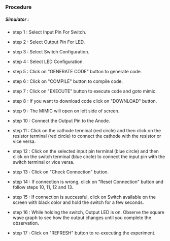 ### Procedure

##### Simulator :
- step 1 : Select Input Pin For Switch.
- step 2 : Select Output Pin For LED.
- step 3 : Select Switch Configuration.
- step 4 : Select LED Configuration.
- step 5 : Click on "GENERATE CODE" button to generate code.
- step 6 : Click on "COMPILE" button to compile code.
- step 7 : Click on "EXECUTE" button to execute code and goto mimic.
- step 8 : If you want to download code click on "DOWNLOAD" button.
- step 9 : The MIMIC will open on left side of screen.
 
- step 10 : Connect the Output Pin to the Anode.
- step 11 : Click on the cathode terminal (red circle) and then click on the resistor terminal (red circle) to connect the cathode with the resistor or vice versa.
- step 12 : Click on the selected input pin terminal (blue circle) and then click on the switch terminal (blue circle) to connect the input pin with the switch terminal or vice versa.
- step 13 : Click on "Check Connection" button.
- step 14 : If connection is wrong, click on "Reset Connection" button and follow steps  10, 11, 12 and 13.
- step 15 : If connection is successful, click on Switch available on the screen with black color and hold the switch for a few seconds.
- step 16 : While holding the switch, Output LED is on. Observe the square wave graph to see how the output changes until you complete the observation.
- step 17 : Click on "REFRESH" button to re-executing the experiment.


